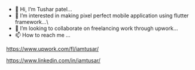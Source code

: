 - 👋 Hi, I’m Tushar patel...
- 👀 I’m interested in making pixel perfect mobile application using flutter framework...\
- 💞️ I’m looking to collaborate on freelancing work through upwork...
- 📫 How to reach me ...

https://www.upwork.com/fl/iamtusar/

https://www.linkedin.com/in/iamtusar/


